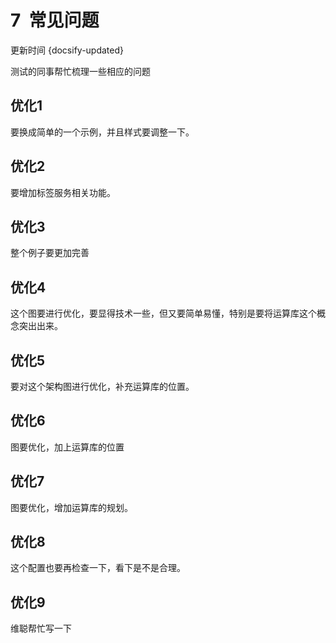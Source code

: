 # 7  常见问题
更新时间 {docsify-updated}<br />

测试的同事帮忙梳理一些相应的问题<br />



## 优化1

要换成简单的一个示例，并且样式要调整一下。

## 优化2

要增加标签服务相关功能。

## 优化3

整个例子要更加完善

## 优化4

这个图要进行优化，要显得技术一些，但又要简单易懂，特别是要将运算库这个概念突出出来。

## 优化5

要对这个架构图进行优化，补充运算库的位置。

## 优化6

图要优化，加上运算库的位置

## 优化7

图要优化，增加运算库的规划。

## 优化8

这个配置也要再检查一下，看下是不是合理。

## 优化9

维聪帮忙写一下
